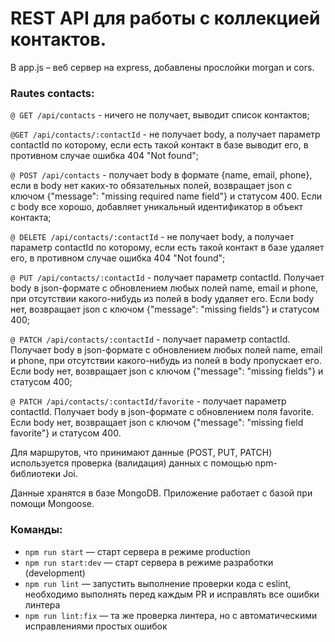 # REST API для работы с коллекцией контактов.

В app.js – веб сервер на express, добавлены прослойки morgan и cors.

### Rautes contacts:

`@ GET /api/contacts` -
ничего не получает, выводит список контактов;

`@GET /api/contacts/:contactId` -
не получает body, а получает параметр contactId по которому, если есть такой контакт в базе выводит его, в противном случае ошибка 404 "Not found";

`@ POST /api/contacts` -
получает body в формате {name, email, phone}, если в body нет каких-то обязательных полей, возвращает json с ключом {"message": "missing required name field"} и статусом 400. Если с body все хорошо, добавляет уникальный идентификатор в объект контакта;

`@ DELETE /api/contacts/:contactId` -
не получает body, а получает параметр contactId по которому, если есть такой контакт в базе удаляет его, в противном случае ошибка 404 "Not found";

`@ PUT /api/contacts/:contactId` -
получает параметр contactId. Получает body в json-формате c обновлением любых полей name, email и phone, при отсутствии какого-нибудь из полей в body удаляет его. Если body нет, возвращает json с ключом {"message": "missing fields"} и статусом 400;

`@ PАTCH /api/contacts/:contactId` -
получает параметр contactId. Получает body в json-формате c обновлением любых полей name, email и phone, при отсутствии какого-нибудь из полей в body пропускает его. Если body нет, возвращает json с ключом {"message": "missing fields"} и статусом 400;

`@ PATCH /api/contacts/:contactId/favorite` -
получает параметр contactId. Получает body в json-формате c обновлением поля favorite. Если body нет, возвращает json с ключом {"message": "missing field favorite"} и статусом 400.

Для маршрутов, что принимают данные (POST, PUT, PATCH) используется проверка (валидация) данных с помощью npm-библиотеки Joi.

Данные хранятся в базе MongoDB. Приложение работает с базой при помощи Mongoose.

### Команды:

- `npm run start` &mdash; старт сервера в режиме production
- `npm run start:dev` &mdash; старт сервера в режиме разработки (development)
- `npm run lint` &mdash; запустить выполнение проверки кода с eslint, необходимо выполнять перед каждым PR и исправлять все ошибки линтера
- `npm run lint:fix` &mdash; та же проверка линтера, но с автоматическими исправлениями простых ошибок
